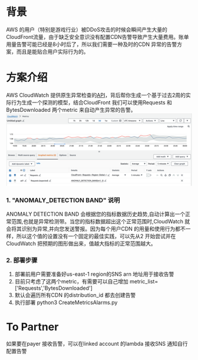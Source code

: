 # 背景
AWS 的用户（特别是游戏行业）被DDoS攻击的时候会瞬间产生大量的CloudFront流量，由于缺乏安全意识没有配置CDN告警导致产生大量费用。账单用量告警可能已经是8小时后了，所以我们需要一种及时的CDN 异常的告警方案，而且是能贴合用户实际行为的。

# 方案介绍
AWS CloudWatch 提供原生异常检查的[API](https://docs.aws.amazon.com/AmazonCloudWatch/latest/monitoring/CloudWatch_Anomaly_Detection.html)，背后帮你生成一个基于过去2周的实际行为生成一个探测的模型，结合CloudFront 我们可以使用Requests 和 BytesDownloaded 两个metric 来自动产生异常的告警。
![Image text](https://github.com/Rayment915/aws-cdn-anamoly-detecor/blob/main/img/1.png)

### 1. "ANOMALY_DETECTION BAND" 说明
ANOMALY DETECTION BAND 会根据您的指标数据历史趋势,自动计算出一个正常范围,也就是异常检测带。当您的指标数据超出这个正常范围时,CloudWatch 就会将其识别为异常,并向您发送警报。因为每个用户CDN 的用量和使用行为都不一样，所以这个值的设置没有一个固定的最佳实践，可以先从2 开始尝试并在CloudWatch 把预期的图形做出来，值越大指标的正常范围越大。

### 2. 部署步骤
1. 部署前用户需要准备好us-east-1 region的SNS arn 地址用于接收告警
2. 目前只考虑了这两个metric，有需要可以自己增加 metric_list=['Requests','BytesDownloaded']
3. 默认会遍历所有CDN 的distribution_id 都去创建告警
4. 执行部署 python3 CreateMetricsAlarms.py 

# To Partner
如果要在payer 接收告警，可以在linked account 的lambda 接收SNS 通知自行配置告警



